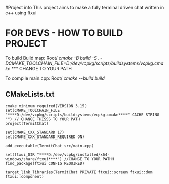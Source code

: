 #Project info
This project aims to make a fully terminal driven chat written in c++ using ftxui

# FOR DEVS - HOW TO BUILD PROJECT

To build Build map: Root/ *cmake -B build -S . -DCMAKE_TOOLCHAIN_FILE=D:/dev/vcpkg/scripts/buildsystems/vcpkg.cmake*   *** CHANGE TO YOUR PATH

To compile main.cpp: Root/ *cmake --build build*



## CMakeLists.txt

```
cmake_minimum_required(VERSION 3.15)
set(CMAKE_TOOLCHAIN_FILE "****D:/dev/vcpkg/scripts/buildsystems/vcpkg.cmake****" CACHE STRING "") // CHANGE THISSS TO YOUR PATH
project(TermitChat)

set(CMAKE_CXX_STANDARD 17)
set(CMAKE_CXX_STANDARD_REQUIRED ON)

add_executable(TermitChat src/main.cpp)

set(ftxui_DIR "****D:/dev/vcpkg/installed/x64-windows/share/ftxui****") //CHANGE TO YOUR PATHH
find_package(ftxui CONFIG REQUIRED)

target_link_libraries(TermitChat PRIVATE ftxui::screen ftxui::dom ftxui::component)
```
